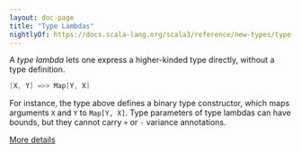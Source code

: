 ```yaml
---
layout: doc-page
title: "Type Lambdas"
nightlyOf: https://docs.scala-lang.org/scala3/reference/new-types/type-lambdas.html
---
```


A _type lambda_ lets one express a higher-kinded type directly, without
a type definition.

```scala sc:nocompile
[X, Y] =>> Map[Y, X]
```

For instance, the type above defines a binary type constructor, which maps arguments `X` and `Y` to `Map[Y, X]`.
Type parameters of type lambdas can have bounds, but they cannot carry `+` or `-` variance annotations.

[More details](./type-lambdas-spec.md)
